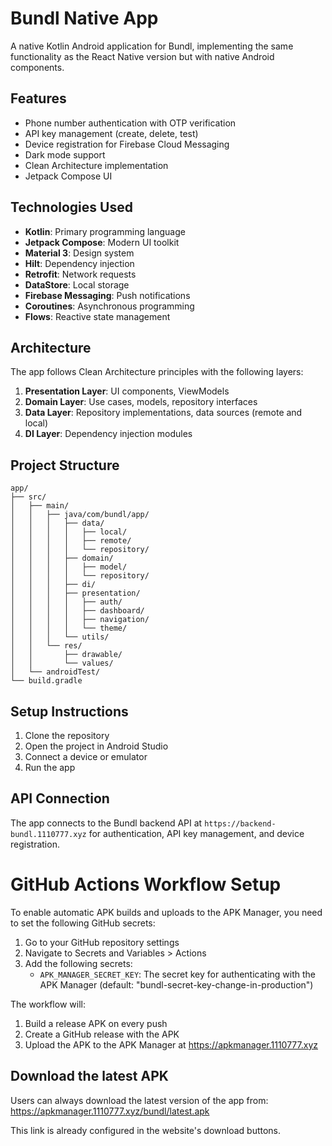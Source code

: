 # Bundl Native App

A native Kotlin Android application for Bundl, implementing the same functionality as the React Native version but with native Android components.

## Features

- Phone number authentication with OTP verification
- API key management (create, delete, test)
- Device registration for Firebase Cloud Messaging
- Dark mode support
- Clean Architecture implementation
- Jetpack Compose UI

## Technologies Used

- **Kotlin**: Primary programming language
- **Jetpack Compose**: Modern UI toolkit
- **Material 3**: Design system
- **Hilt**: Dependency injection
- **Retrofit**: Network requests
- **DataStore**: Local storage
- **Firebase Messaging**: Push notifications
- **Coroutines**: Asynchronous programming
- **Flows**: Reactive state management

## Architecture

The app follows Clean Architecture principles with the following layers:

1. **Presentation Layer**: UI components, ViewModels
2. **Domain Layer**: Use cases, models, repository interfaces
3. **Data Layer**: Repository implementations, data sources (remote and local)
4. **DI Layer**: Dependency injection modules

## Project Structure

```
app/
├── src/
│   ├── main/
│   │   ├── java/com/bundl/app/
│   │   │   ├── data/
│   │   │   │   ├── local/
│   │   │   │   ├── remote/
│   │   │   │   └── repository/
│   │   │   ├── domain/
│   │   │   │   ├── model/
│   │   │   │   └── repository/
│   │   │   ├── di/
│   │   │   ├── presentation/
│   │   │   │   ├── auth/
│   │   │   │   ├── dashboard/
│   │   │   │   ├── navigation/
│   │   │   │   └── theme/
│   │   │   └── utils/
│   │   └── res/
│   │       ├── drawable/
│   │       └── values/
│   └── androidTest/
└── build.gradle
```

## Setup Instructions

1. Clone the repository
2. Open the project in Android Studio
3. Connect a device or emulator
4. Run the app

## API Connection

The app connects to the Bundl backend API at `https://backend-bundl.1110777.xyz` for authentication, API key management, and device registration. 

# GitHub Actions Workflow Setup

To enable automatic APK builds and uploads to the APK Manager, you need to set the following GitHub secrets:

1. Go to your GitHub repository settings
2. Navigate to Secrets and Variables > Actions
3. Add the following secrets:
   - `APK_MANAGER_SECRET_KEY`: The secret key for authenticating with the APK Manager (default: "bundl-secret-key-change-in-production")

The workflow will:
1. Build a release APK on every push
2. Create a GitHub release with the APK
3. Upload the APK to the APK Manager at https://apkmanager.1110777.xyz

## Download the latest APK

Users can always download the latest version of the app from:
https://apkmanager.1110777.xyz/bundl/latest.apk

This link is already configured in the website's download buttons. 